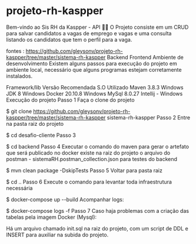 # projeto-rh-kaspper
Bem-vindo ao Sis RH da Kaspper - API 🧑‍💼
O Projeto consiste em um CRUD para salvar candidatos a vagas de emprego e vagas e uma consulta listando os candidatos que tem o perfil para a vaga.

fontes : https://github.com/gleysonv/projeto-rh-kaspper/tree/master/sistema-rh-kaspper
 Backend
 Frontend
Ambiente de desenvolvimento
Existem alguns passos para execução do projeto em ambiente local, necessário que alguns programas estejam corretamente instalados.

Framework/lib	Versão Recomendada	S.O Utilizado
Maven	3.8.3	Windows
JDK	8	Windows
Docker	20.10.8	Windows
MySql 8.0.27
Intellij	-	Windows
Execução do projeto
Passo 1
Faça o clone do projeto

$ git clone https://github.com/gleysonv/projeto-rh-kaspper/tree/master/sistema-rh-kaspper sistema-rh-kaspper
Passo 2
Entre na pasta raiz do projeto

$ cd desafio-cliente
Passo 3

$ cd backend
Passo 4
Executar o comando do maven para gerar o artefato que será publicado no docker
existe na raiz do projeto o arquivo do postman - sistemaRH.postman_collection.json para testes do backend

$ mvn clean package -DskipTests
Passo 5
Voltar para pasta raiz

$ cd ..
Passo 6
Execute o comando para levantar toda infraestrutura necessária

$ docker-compose up --build
Acompanhar logs:

$ docker-compose logs -f
Passo 7
Caso haja problemas com a criação das tabelas pela imagem Docker (Mysql):

Há um arquivo chamado init.sql na raiz do projeto, com um script de DDL e INSERT para auxiliar na subida do projeto.
